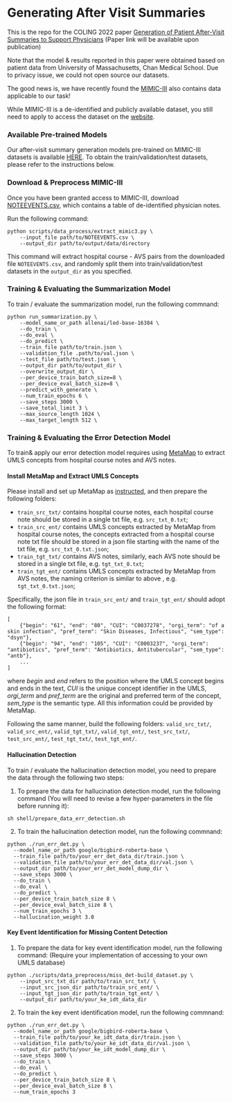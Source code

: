 # Generating After Visit Summaries

This is the repo for the COLING 2022 paper [Generation of Patient After-Visit Summaries to Support Physicians](https://coling2022.org/) (Paper link will be available upon publication)

Note that the model & results reported in this paper were obtained based on patient data from University of Massachusetts, Chan Medical School. Due to privacy issue, we could not open source our datasets. 

The good news is, we have recently found the [MIMIC-III](https://physionet.org/content/mimiciii/1.4/) also contains data applicable to our task!

While MIMIC-III is a de-identified and publicly available dataset, you still need to apply to access the dataset on the [website](https://physionet.org/content/mimiciii/1.4/).

### Available Pre-trained Models

Our after-visit summary generation models pre-trained on MIMIC-III datasets is available [HERE](https://drive.google.com/file/d/1OvFUw0sqBJT-qOnokNkRwNr7LaN7YOHS/view?usp=sharing). To obtain the train/validation/test datasets, please refer to the instructions below.

[comment]: <> (### Datasets)
### Download & Preprocess MIMIC-III

Once you have been granted access to MIMIC-III, download [NOTEEVENTS.csv](https://physionet.org/content/mimiciii/1.4/NOTEEVENTS.csv.gz), which contains a table of de-identified physician notes.

Run the following command:
```
python scripts/data_process/extract_mimic3.py \
    --input_file path/to/NOTEEVENTS.csv \
    --output_dir path/to/output/data/directory
```

This command will extract hospital course - AVS pairs from the downloaded  file ```NOTEEVENTS.csv```, and randomly split them into train/validation/test datasets in the ```output_dir``` as you specified.


### Training & Evaluating the Summarization Model

To train / evaluate the summarization model, run the following commnand:

```
python run_summarization.py \
    --model_name_or_path allenai/led-base-16384 \
    --do_train \
    --do_eval \
    --do_predict \
    --train_file path/to/train.json \
    --validation_file .path/to/val.json \
    --test_file path/to/test.json \
    --output_dir path/to/output_dir \
    --overwrite_output_dir \
    --per_device_train_batch_size=8 \
    --per_device_eval_batch_size=8 \
    --predict_with_generate \
    --num_train_epochs 6 \
    --save_steps 3000 \
    --save_total_limit 3 \
    --max_source_length 1024 \
    --max_target_length 512 \
```

### Training & Evaluating the Error Detection Model

To train& apply our error detection model requires using [MetaMap](https://lhncbc.nlm.nih.gov/ii/tools/MetaMap.html) to extract UMLS concepts from hospital course notes and AVS notes. 

#### Install MetaMap and Extract UMLS Concepts

Please install and set up MetaMap as [instructed](https://lhncbc.nlm.nih.gov/ii/tools/MetaMap/documentation/Installation.html), and then prepare the following folders:

- ```train_src_txt/``` contains hospital course notes, each hospital course note should be stored in a single txt file, e.g. ```src_txt_0.txt```;
- ```train_src_ent/``` contains UMLS concepts extracted by MetaMap from hospital course notes, the concepts extracted from a hospital course note txt file should be stored in a json file starting with the name of the txt file, e.g. ```src_txt_0.txt.json```;
- ```train_tgt_txt/``` contains AVS notes, similarly, each AVS note should be stored in a single txt file, e.g. ```tgt_txt_0.txt```;
- ```train_tgt_ent/``` contains UMLS concepts extracted by MetaMap from AVS notes, the naming criterion is similar to above , e.g. ```tgt_txt_0.txt.json```;

Specifically, the json file in ```train_src_ent/``` and ```train_tgt_ent/``` should adopt the following format:

```
[
    {"begin": "61", "end": "80", "CUI": "C0037278", "orgi_term": "of a skin infection", "pref_term": "Skin Diseases, Infectious", "sem_type": "dsyn"}, 
    {"begin": "94", "end": "105", "CUI": "C0003237", "orgi_term": "antibiotics", "pref_term": "Antibiotics, Antitubercular", "sem_type": "antb"},
    ...
]
```
where *begin* and *end* refers to the position where the UMLS concept begins and ends in the text, *CUI* is the unique concept identifier in the UMLS, *orgi_term* and *pref_term* are the original and preferred term of the concept, *sem_type* is the semantic type. All this information could be provided by MetaMap. 

Following the same manner, build the following folders: ```valid_src_txt/```, ```valid_src_ent/```, ```valid_tgt_txt/```, ```valid_tgt_ent/```, ```test_src_txt/```, ```test_src_ent/```, ```test_tgt_txt/```, ```test_tgt_ent/```.

#### Hallucination Detection

To train / evaluate the hallucination detection model, you need to prepare the data through the following two steps:

1. To prepare the data for hallucination detection model, run the following command (You will need to revise a few hyper-parameters in the file before running it):
```
sh shell/prepare_data_err_detection.sh
```

2. To train the hallucination detection model, run the following commnand:
```
python ./run_err_det.py \
  --model_name_or_path google/bigbird-roberta-base \
  --train_file path/to/your_err_det_data_dir/train.json \
  --validation_file path/to/your_err_det_data_dir/val.json \
  --output_dir path/to/your_err_det_model_dump_dir \
  --save_steps 3000 \
  --do_train \
  --do_eval \
  --do_predict \
  --per_device_train_batch_size 8 \
  --per_device_eval_batch_size 8 \
  --num_train_epochs 3 \
  --hallucination_weight 3.0 
```

#### Key Event Identification for Missing Content Detection

1. To prepare the data for key event identification model, run the following command: (Require your implementation of accessing to your own UMLS database)
```
python ./scripts/data_preprocess/miss_det-build_dataset.py \
    --input_src_txt_dir path/to/train_src_txt/ \
    --input_src_json_dir path/to/train_src_ent/ \
    --input_tgt_json_dir path/to/train_tgt_ent/ \
    --output_dir path/to/your_ke_idt_data_dir
```

2. To train the key event identification model, run the following commnand: 
```
python ./run_err_det.py \
  --model_name_or_path google/bigbird-roberta-base \
  --train_file path/to/your_ke_idt_data_dir/train.json \
  --validation_file path/to/your_ke_idt_data_dir/val.json \
  --output_dir path/to/your_ke_idt_model_dump_dir \
  --save_steps 3000 \
  --do_train \
  --do_eval \
  --do_predict \
  --per_device_train_batch_size 8 \
  --per_device_eval_batch_size 8 \
  --num_train_epochs 3 
```



